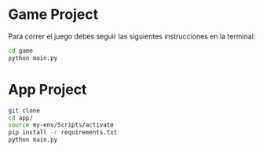 # Game Project

Para correr el juego debes seguir las siguientes instrucciones en la terminal:

```sh
cd game
python main.py
```


# App Project

```sh
git clone
cd app/
source my-env/Scripts/activate
pip install -r requirements.txt
python main.py
```